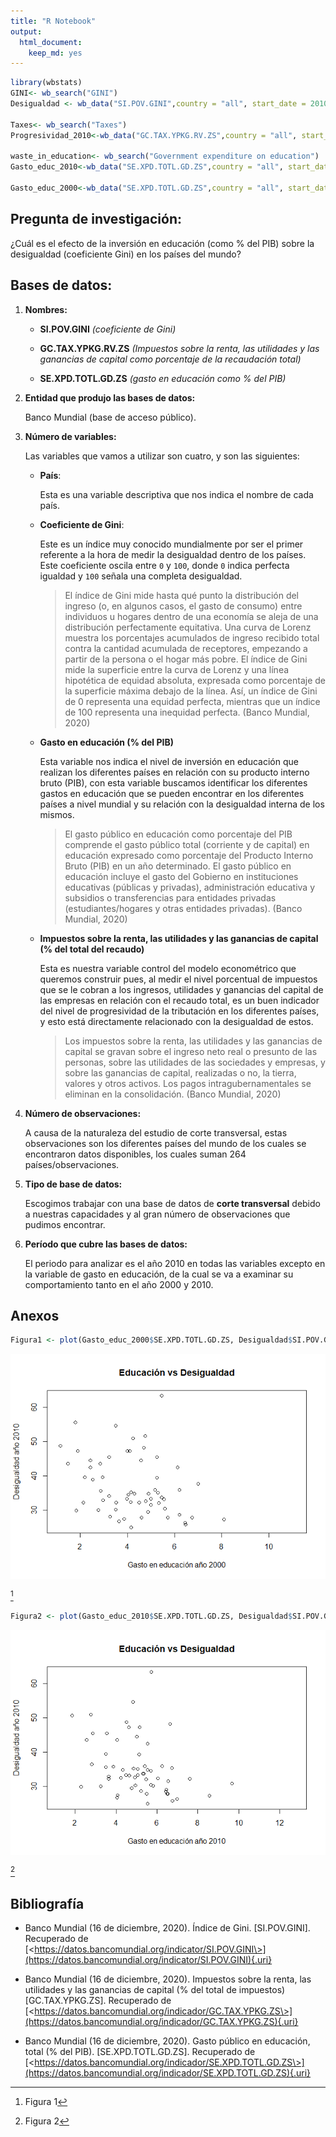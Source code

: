 ```yaml
---
title: "R Notebook"
output:
  html_document: 
    keep_md: yes
---
```



```r
library(wbstats)
GINI<- wb_search("GINI")
Desigualdad <- wb_data("SI.POV.GINI",country = "all", start_date = 2010)

Taxes<- wb_search("Taxes")
Progresividad_2010<-wb_data("GC.TAX.YPKG.RV.ZS",country = "all", start_date = 2010)

waste_in_education<- wb_search("Government expenditure on education")
Gasto_educ_2010<-wb_data("SE.XPD.TOTL.GD.ZS",country = "all", start_date = 2010)

Gasto_educ_2000<-wb_data("SE.XPD.TOTL.GD.ZS",country = "all", start_date = 2000)
```

## Pregunta de investigación:

¿Cuál es el efecto de la inversión en educación (como % del PIB) sobre la desigualdad (coeficiente Gini) en los países del mundo?

## Bases de datos:

1.  **Nombres:**

    -   **SI.POV.GINI** *(coeficiente de Gini)*

    -   **GC.TAX.YPKG.RV.ZS** *(Impuestos sobre la renta, las utilidades y las ganancias de capital como porcentaje de la recaudación total)*

    -   **SE.XPD.TOTL.GD.ZS** *(gasto en educación como % del PIB)*

2.  **Entidad que produjo las bases de datos:**

    Banco Mundial (base de acceso público).

3.  **Número de variables:**

    Las variables que vamos a utilizar son cuatro, y son las siguientes:

    -   **País**:

        Esta es una variable descriptiva que nos indica el nombre de cada país.

    <!-- -->

    -   **Coeficiente de Gini**:

        Este es un índice muy conocido mundialmente por ser el primer referente a la hora de medir la desigualdad dentro de los países. Este coeficiente oscila entre `0` y `100`, donde `0` indica perfecta igualdad y `100` señala una completa desigualdad.

        > El índice de Gini mide hasta qué punto la distribución del ingreso (o, en algunos casos, el gasto de consumo) entre individuos u hogares dentro de una economía se aleja de una distribución perfectamente equitativa. Una curva de Lorenz muestra los porcentajes acumulados de ingreso recibido total contra la cantidad acumulada de receptores, empezando a partir de la persona o el hogar más pobre. El índice de Gini mide la superficie entre la curva de Lorenz y una línea hipotética de equidad absoluta, expresada como porcentaje de la superficie máxima debajo de la línea. Así, un índice de Gini de 0 representa una equidad perfecta, mientras que un índice de 100 representa una inequidad perfecta. (Banco Mundial, 2020)

    -   **Gasto en educación (% del PIB)**

        Esta variable nos indica el nivel de inversión en educación que realizan los diferentes países en relación con su producto interno bruto (PIB), con esta variable buscamos identificar los diferentes gastos en educación que se pueden encontrar en los diferentes países a nivel mundial y su relación con la desigualdad interna de los mismos.

        > El gasto público en educación como porcentaje del PIB comprende el gasto público total (corriente y de capital) en educación expresado como porcentaje del Producto Interno Bruto (PIB) en un año determinado. El gasto público en educación incluye el gasto del Gobierno en instituciones educativas (públicas y privadas), administración educativa y subsidios o transferencias para entidades privadas (estudiantes/hogares y otras entidades privadas). (Banco Mundial, 2020)

    -   **Impuestos sobre la renta, las utilidades y las ganancias de capital (% del total del recaudo)**

        Esta es nuestra variable control del modelo econométrico que queremos construir pues, al medir el nivel porcentual de impuestos que se le cobran a los ingresos, utilidades y ganancias del capital de las empresas en relación con el recaudo total, es un buen indicador del nivel de progresividad de la tributación en los diferentes países, y esto está directamente relacionado con la desigualdad de estos.

        > Los impuestos sobre la renta, las utilidades y las ganancias de capital se gravan sobre el ingreso neto real o presunto de las personas, sobre las utilidades de las sociedades y empresas, y sobre las ganancias de capital, realizadas o no, la tierra, valores y otros activos. Los pagos intragubernamentales se eliminan en la consolidación. (Banco Mundial, 2020)

4.  **Número de observaciones:**

    A causa de la naturaleza del estudio de corte transversal, estas observaciones son los diferentes países del mundo de los cuales se encontraron datos disponibles, los cuales suman 264 países/observaciones.

5.  **Tipo de base de datos:**

    Escogimos trabajar con una base de datos de **corte transversal** debido a nuestras capacidades y al gran número de observaciones que pudimos encontrar.

6.  **Período que cubre las bases de datos:**

    El periodo para analizar es el año 2010 en todas las variables excepto en la variable de gasto en educación, de la cual se va a examinar su comportamiento tanto en el año 2000 y 2010.

## Anexos


```r
Figura1 <- plot(Gasto_educ_2000$SE.XPD.TOTL.GD.ZS, Desigualdad$SI.POV.GINI, xlab = "Gasto en educación año 2000", ylab = "Desigualdad año 2010", main = "Educación vs Desigualdad") 
```

![](Notebook_proyecto_files/figure-html/Grafica-1.png)<!-- -->

[^1]

[^1]: Figura 1


```r
Figura2 <- plot(Gasto_educ_2010$SE.XPD.TOTL.GD.ZS, Desigualdad$SI.POV.GINI, xlab = "Gasto en educación año 2010", ylab = "Desigualdad año 2010", main = "Educación vs Desigualdad")
```

![](Notebook_proyecto_files/figure-html/unnamed-chunk-2-1.png)<!-- -->

[^2]

[^2]: Figura 2

## Bibliografía

-   Banco Mundial (16 de diciembre, 2020). Índice de Gini. [SI.POV.GINI]. Recuperado de [\<https://datos.bancomundial.org/indicator/SI.POV.GINI\>](https://datos.bancomundial.org/indicator/SI.POV.GINI){.uri}

-   Banco Mundial (16 de diciembre, 2020). Impuestos sobre la renta, las utilidades y las ganancias de capital (% del total de impuestos) [GC.TAX.YPKG.ZS]. Recuperado de [\<https://datos.bancomundial.org/indicador/GC.TAX.YPKG.ZS\>](https://datos.bancomundial.org/indicador/GC.TAX.YPKG.ZS){.uri}

-   Banco Mundial (16 de diciembre, 2020). Gasto público en educación, total (% del PIB). [SE.XPD.TOTL.GD.ZS]. Recuperado de [\<https://datos.bancomundial.org/indicador/SE.XPD.TOTL.GD.ZS\>](https://datos.bancomundial.org/indicador/SE.XPD.TOTL.GD.ZS){.uri}
